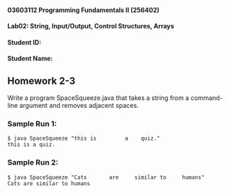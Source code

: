 #### 03603112 Programming Fundamentals II (256402) 
#### Lab02: String, Input/Output, Control Structures, Arrays
#### Student ID: <YOUR-STUDENT-ID>
#### Student Name: <YOUR-NAME>

## Homework 2-3
Write a program SpaceSqueeze.java that takes a string from a command-line argument 
and removes adjacent spaces.

### Sample Run 1:
```
$ java SpaceSqueeze "this is         a    quiz."
this is a quiz.
```

### Sample Run 2:
```
$ java SpaceSqueeze "Cats       are     similar to     humans"
Cats are similar to humans
```
